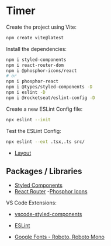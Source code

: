 # Timer

Create the project using Vite:
```sh
npm create vite@latest
```

Install the dependencies:
```sh
npm i styled-components
npm i react-router-dom
npm i @phosphor-icons/react
# or
npm i phosphor-react
npm i @types/styled-components -D
npm i eslint -D
npm i @rocketseat/eslint-config -D
```

Create a new ESLint Config file:
```sh
npx eslint --init
```

Test the ESLint Config:
```sh
npx eslint --ext .tsx,.ts src/
```

- [Layout](https://www.figma.com/design/vH0qteueRPpQmvnhHvzqLH/Ignite-Timer?t=6Ve5KA0TGqEvjcOq-0)


## Packages / Libraries
- [Styled Components](https://styled-components.com/)
- [React Router](https://reactrouter.com/en/main)
-[Phosphor Icons](https://github.com/phosphor-icons/react)

VS Code Extensions:
- [vscode-styled-components](https://marketplace.visualstudio.com/items?itemName=styled-components.vscode-styled-components)
- [ESLint](https://marketplace.visualstudio.com/items?itemName=dbaeumer.vscode-eslint)


- [Google Fonts - Roboto, Roboto Mono](https://fonts.google.com/specimen/Roboto+Mono?query=roboto+mono)